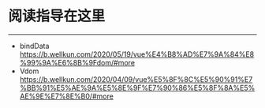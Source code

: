 # 阅读指导在这里

---

- bindData
  https://b.wellkun.com/2020/05/19/vue%E4%B8%AD%E7%9A%84%E8%99%9A%E6%8B%9Fdom/#more
- Vdom
  https://b.wellkun.com/2020/04/09/vue%E5%8F%8C%E5%90%91%E7%BB%91%E5%AE%9A%E5%8E%9F%E7%90%86%E5%8F%8A%E5%AE%9E%E7%8E%B0/#more
